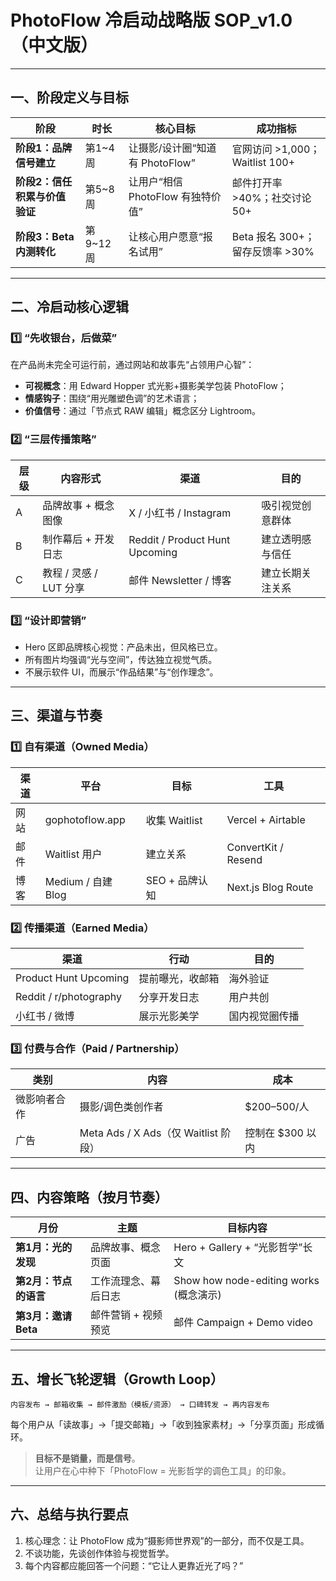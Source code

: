 # PhotoFlow 冷启动战略版 SOP_v1.0（中文版）

---

## 一、阶段定义与目标

| 阶段 | 时长 | 核心目标 | 成功指标 |
|------|------|-----------|-----------|
| **阶段1：品牌信号建立** | 第1~4周 | 让摄影/设计圈“知道有 PhotoFlow” | 官网访问 >1,000；Waitlist 100+ |
| **阶段2：信任积累与价值验证** | 第5~8周 | 让用户“相信 PhotoFlow 有独特价值” | 邮件打开率 >40%；社交讨论 50+ |
| **阶段3：Beta 内测转化** | 第9~12周 | 让核心用户愿意“报名试用” | Beta 报名 300+；留存反馈率 >30% |

---

## 二、冷启动核心逻辑

### 1️⃣ “先收银台，后做菜”
在产品尚未完全可运行前，通过网站和故事先“占领用户心智”：
- **可视概念**：用 Edward Hopper 式光影+摄影美学包装 PhotoFlow；
- **情感钩子**：围绕“用光雕塑色调”的艺术语言；
- **价值信号**：通过「节点式 RAW 编辑」概念区分 Lightroom。

### 2️⃣ “三层传播策略”
| 层级 | 内容形式 | 渠道 | 目的 |
|------|-----------|------|------|
| A | 品牌故事 + 概念图像 | X / 小红书 / Instagram | 吸引视觉创意群体 |
| B | 制作幕后 + 开发日志 | Reddit / Product Hunt Upcoming | 建立透明感与信任 |
| C | 教程 / 灵感 / LUT 分享 | 邮件 Newsletter / 博客 | 建立长期关注关系 |

### 3️⃣ “设计即营销”
- Hero 区即品牌核心视觉：产品未出，但风格已立。  
- 所有图片均强调“光与空间”，传达独立视觉气质。  
- 不展示软件 UI，而展示“作品结果”与“创作理念”。

---

## 三、渠道与节奏

### 1️⃣ 自有渠道（Owned Media）
| 渠道 | 平台 | 目标 | 工具 |
|------|------|------|------|
| 网站 | gophotoflow.app | 收集 Waitlist | Vercel + Airtable |
| 邮件 | Waitlist 用户 | 建立关系 | ConvertKit / Resend |
| 博客 | Medium / 自建 Blog | SEO + 品牌认知 | Next.js Blog Route |

### 2️⃣ 传播渠道（Earned Media）
| 渠道 | 行动 | 目的 |
|------|------|------|
| Product Hunt Upcoming | 提前曝光，收邮箱 | 海外验证 |
| Reddit / r/photography | 分享开发日志 | 用户共创 |
| 小红书 / 微博 | 展示光影美学 | 国内视觉圈传播 |

### 3️⃣ 付费与合作（Paid / Partnership）
| 类别 | 内容 | 成本 |
|------|------|------|
| 微影响者合作 | 摄影/调色类创作者 | $200–500/人 |
| 广告 | Meta Ads / X Ads（仅 Waitlist 阶段） | 控制在 $300 以内 |

---

## 四、内容策略（按月节奏）

| 月份 | 主题 | 目标内容 |
|------|------|----------|
| **第1月：光的发现** | 品牌故事、概念页面 | Hero + Gallery + “光影哲学”长文 |
| **第2月：节点的语言** | 工作流理念、幕后日志 | Show how node-editing works (概念演示) |
| **第3月：邀请 Beta** | 邮件营销 + 视频预览 | 邮件 Campaign + Demo video |

---

## 五、增长飞轮逻辑（Growth Loop）

```
内容发布 → 邮箱收集 → 邮件激励（模板/资源） → 口碑转发 → 再内容发布
```

每个用户从「读故事」→「提交邮箱」→「收到独家素材」→「分享页面」形成循环。

> **目标不是销量，而是信号**。  
> 让用户在心中种下「PhotoFlow = 光影哲学的调色工具」的印象。

---

## 六、总结与执行要点

1. 核心理念：让 PhotoFlow 成为“摄影师世界观”的一部分，而不仅是工具。  
2. 不谈功能，先谈创作体验与视觉哲学。  
3. 每个内容都应能回答一个问题：“它让人更靠近光了吗？”  
